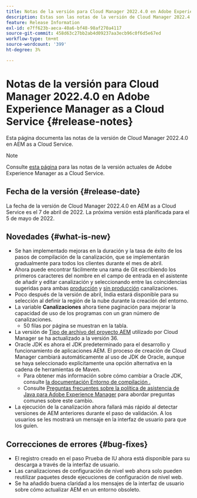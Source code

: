 ```yaml
---
title: Notas de la versión para Cloud Manager 2022.4.0 en Adobe Experience Manager as a Cloud Service
description: Estas son las notas de la versión de Cloud Manager 2022.4.0 en AEM as a Cloud Service.
feature: Release Information
exl-id: e7ff623b-aeca-40a6-bf48-98af270a4117
source-git-commit: 458d63c27bb2ab4d09237aa3ecb96c0f6d5e67ed
workflow-type: tm+mt
source-wordcount: '399'
ht-degree: 3%

---
```


# Notas de la versión para Cloud Manager 2022.4.0 en Adobe Experience Manager as a Cloud Service {#release-notes}

Esta página documenta las notas de la versión de Cloud Manager 2022.4.0 en AEM as a Cloud Service.

>[!NOTE]
>
>Consulte [esta página](/help/release-notes/release-notes-cloud/release-notes-current.md) para las notas de la versión actuales de Adobe Experience Manager as a Cloud Service.

## Fecha de la versión {#release-date}

La fecha de la versión de Cloud Manager 2022.4.0 en AEM as a Cloud Service es el 7 de abril de 2022. La próxima versión está planificada para el 5 de mayo de 2022.

## Novedades {#what-is-new}

* Se han implementado mejoras en la duración y la tasa de éxito de los pasos de compilación de la canalización, que se implementarán gradualmente para todos los clientes durante el mes de abril.
* Ahora puede encontrar fácilmente una rama de Git escribiendo los primeros caracteres del nombre en el campo de entrada en el asistente de añadir y editar canalización y seleccionando entre las coincidencias sugeridas para ambas [producción](/help/implementing/cloud-manager/configuring-pipelines/configuring-production-pipelines.md) y [sin producción](/help/implementing/cloud-manager/configuring-pipelines/configuring-non-production-pipelines.md) canalizaciones.
* Poco después de la versión de abril, India estará disponible para su selección al definir la región de la nube durante la creación del entorno.
* La variable **Canalizaciones** ahora tiene paginación para mejorar la capacidad de uso de los programas con un gran número de canalizaciones.
   * 50 filas por página se muestran en la tabla.
* La versión de [Tipo de archivo del proyecto AEM](https://experienceleague.adobe.com/docs/experience-manager-core-components/using/developing/archetype/overview.html?lang=es) utilizado por Cloud Manager se ha actualizado a la versión 36.
* Oracle JDK es ahora el JDK predeterminado para el desarrollo y funcionamiento de aplicaciones AEM. El proceso de creación de Cloud Manager cambiará automáticamente al uso de JDK de Oracle, aunque se haya seleccionado explícitamente una opción alternativa en la cadena de herramientas de Maven.
   * Para obtener más información sobre cómo cambiar a Oracle JDK, consulte [la documentación Entorno de compilación .](/help/implementing/cloud-manager/getting-access-to-aem-in-cloud/build-environment-details.md#using-java-support)
   * Consulte [Preguntas frecuentes sobre la política de asistencia de Java para Adobe Experience Manager](https://experienceleague.adobe.com/docs/experience-manager-65/assets/Java_Policy_for_Adobe_Experience_Manager.pdf) para abordar preguntas comunes sobre este cambio.
* La ejecución de la canalización ahora fallará más rápido al detectar versiones de AEM anteriores durante el paso de validación. A los usuarios se les mostrará un mensaje en la interfaz de usuario para que los guíen.

## Correcciones de errores {#bug-fixes}

* El registro creado en el paso Prueba de IU ahora está disponible para su descarga a través de la interfaz de usuario.
* Las canalizaciones de configuración de nivel web ahora solo pueden reutilizar paquetes desde ejecuciones de configuración de nivel web.
* Se ha añadido buena claridad a los mensajes de la interfaz de usuario sobre cómo actualizar AEM en un entorno obsoleto.
